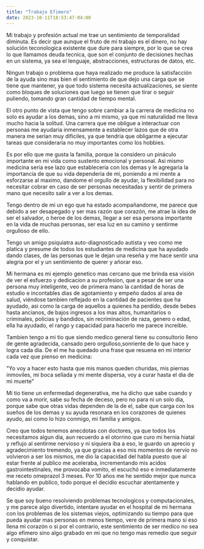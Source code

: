 ```yaml
---
title: "Trabajo Efimero"
date: 2023-10-11T18:53:47-04:00
---
```


Mi trabajo y profesión actual me trae un sentimiento de temporalidad diminuta. Es decir que aunque el fruto de mi trabajo es el dinero, no hay solución teconologica existente que dure para siempre, por lo que se crea lo que llamamos deuda tecnica, que son el conjunto de decisiones hechas en un sistema, ya sea el lenguaje, abstracciones, estructuras de datos, etc.

Ningun trabajo o problema que haya realizado  me produce la satisfacción de la ayuda sino mas bien el sentimiento de que dejo una carga que se tiene que mantener, ya que todo sistema necesita actualizaciones, se siente como bloques de soluciones que luego se tienen que tirar o seguir puliendo, tomando gran cantidad de tiempo mental.

El otro punto de vista que tengo sobre cambiar a la carrera de medicina no solo es ayudar a los demas, sino a mi mismo, ya que mi naturalidad me lleva mucho hacia la solitud. Una carrera que me obligue a interactuar con personas me ayudaria inmensamente a establecer lazos que de otra manera me serian muy dificiles, ya que tendria que obligarme a ejecutar tareas que consideraria no muy importantes como los hobbies.

Es por ello que me gusta la familia, porque la considero un pináculo importante en mi vida como sustento emocional y personal. Asi mismo medicina seria ese lazo que estableceria con los demas y le agregaria la importancia de que su vida dependeria de mi, poniendo a mi mente a esforzarse al maximo, dandome el orgullo de ayudar, la flexibilidad para no necesitar cobrar en caso de ser personas necesitadas y sentir de primera mano que necesito salir a ver a los demas.

Tengo dentro de mi un ego que ha estado acompañandome, me parece que debido a ser desapegado y ser mas razón que corazón, me atrae la idea de ser el salvador, o heroe de los demas, llegar a ser esa persona importante en la vida de muchas personas, ser esa luz en su camino y sentirme orgulloso de ello.

Tengo un amigo psiquiatra auto-diagnosticado autista y veo como me platica y presume de todos los estudiantes de medicina que ha ayudado dando clases, de las personas que le dejan una reseña y me hace sentir una alegria por el y un sentimiento de querer y añorar eso.

Mi hermana es mi ejemplo genetico mas cercano que me brinda esa visión de ver el esfuerzo y dedicacion a su profesion, que a pesar de ser una persona muy inteligente, veo de primera mano la cantidad de horas de estudio e incontables dias de agotamiento y empeño dados al area de salud, viéndose tambien reflejado en la cantidad de pacientes que ha ayudado, asi como la carga de aquellos a quienes ha perdido, desde bebes hasta ancianos, de bajos ingresos a los mas altos, humanitarios o criminales, policias y bandidos, sin recriminación de raza, genero o edad, ella ha ayudado, el rango y capacidad para hacerlo me parece increible.

Tambien tengo a mi tio que siendo medico general tiene su consultorio lleno de gente agradecida, cansado pero orgulloso,sonriente de lo que hace y logra cada dia. De el me ha quedado una frase que resuena en mi interior cada vez que pienso en medicina:

"Yo voy a hacer esto hasta que mis manos queden churidas, mis piernas inmoviles, mi boca sellada y mi mente dispersa, voy a curar hasta el dia de mi muerte"

Mi tio tiene un enfermedad degenerativa, me ha dicho que sabe cuando y como va a morir, sabe su fecha de deceso, pero no para ni un solo dia, porque sabe que otras vidas dependen de la de el, sabe que carga con los sueños de los demas y su ayuda resonara en los corazones de quienes ayudo, asi como lo hizo conmigo, mi familia y amigos.

Creo que todos tenemos anecdotas con doctores, ya que todos los necesitamos algun dia, aun recuerdo a el otorrino que curo mi hernia hiatal y reflujo al sentirme nervioso y ni siquiera iba a eso, le guardo un aprecio y agradecimiento tremendo, ya que gracias a eso mis momentos de nervio no volvieron a ser los mismos, me dio la capacidad del habla puesto que al estar frente al publico me aceleraba, incrementando mis acidos gastrointestinales, me provocaba vomito, el escuchó eso e inmediatamente me receto omeprazol 3 meses. Por 10 años me he sentido mejor que nunca hablando en publico, todo porque el decidio escuchar atentamente y decidio ayudar.

Se que soy bueno resolviendo problemas tecnologicos y computacionales, y me parece algo divertido, intentare ayudar en el hospital de mi hermana con los problemas de los sistemas viejos, optimizando su tiempo para que pueda ayudar mas personas en menos tiempo, vere de primera mano si eso llena mi corazón o si por el contrario, este sentimiento de ser medico no sea algo efimero sino algo grabado en mi que no tengo mas remedio que seguir y conquistar.